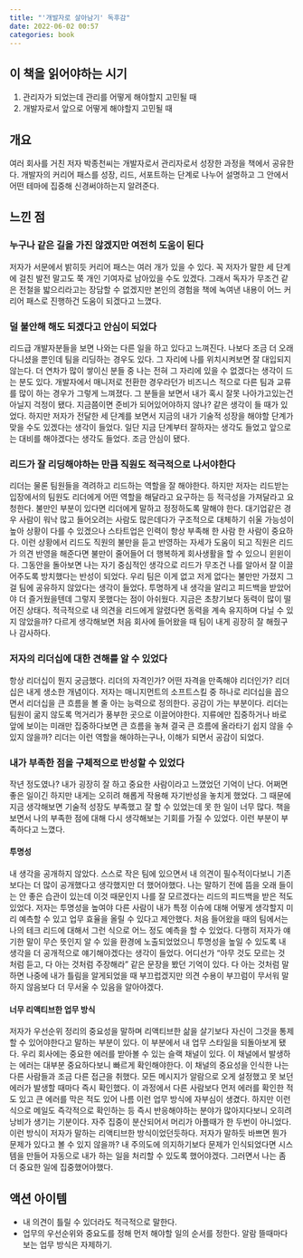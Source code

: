 ```yaml
---
title: "'개발자로 살아남기' 독후감"
date: 2022-06-02 00:57
categories: book
---
```


## 이 책을 읽어야하는 시기

1. 관리자가 되었는데 관리를 어떻게 해야할지 고민될 때
2. 개발자로서 앞으로 어떻게 해야할지 고민될 때

## 개요

여러 회사를 거친 저자 박종천씨는 개발자로서 관리자로서 성장한 과정을 책에서 공유한다. 개발자의 커리어 패스를 성장, 리드, 서포트하는 단계로 나누어 설명하고 그 안에서 어떤 테마에 집중해 신경써야하는지 알려준다. 

## 느낀 점

### 누구나 같은 길을 가진 않겠지만 여전히 도움이 된다

저자가 서문에서 밝히듯 커리어 패스는 여러 개가 있을 수 있다. 꼭 저자가 말한 세 단계에 걸친 발전 말고도 쭉 개인 기여자로 남아있을 수도 있겠다. 그래서 독자가 무조건 같은 전철을 밟으리라고는 장담할 수 없겠지만 본인의 경험을 책에 녹여낸 내용이 어느 커리어 패스로 진행하건 도움이 되겠다고 느꼈다.

### 덜 불안해 해도 되겠다고 안심이 되었다

리드급 개발자분들을 보면 나와는 다른 일을 하고 있다고 느껴진다. 나보다 조금 더 오래 다니셨을 뿐인데 팀을 리딩하는 경우도 있다. 그 자리에 나를 위치시켜보면 잘 대입되지 않는다. 더 연차가 많이 쌓이신 분들 중 나는 전혀 그 자리에 있을 수 없겠다는 생각이 드는 분도 있다. 개발자에서 매니저로 전환한 경우라던가 비즈니스 적으로 다른 팀과 교류를 많이 하는 경우가 그렇게 느껴졌다. 그 분들을 보면서 내가 혹시 잘못 나아가고있는건 아닐지 걱정이 됐다. 지금쯤이면 준비가 되어있어야하지 않나? 같은 생각이 들 때가 있었다. 하지만 저자가 전달한 세 단계를 보면서 지금의 내가 기술적 성장을 해야할 단계가 맞을 수도 있겠다는 생각이 들었다. 일단 지금 단계부터 잘하자는 생각도 들었고 앞으로는 대비를 해야겠다는 생각도 들었다. 조금 안심이 됐다.

### 리드가 잘 리딩해야하는 만큼 직원도 적극적으로 나서야한다

리더는 물론 팀원들을 격려하고 리드하는 역할을 잘 해야한다. 하지만 저자는 리드받는 입장에서의 팀원도 리더에게 어떤 역할을 해달라고 요구하는 등 적극성을 가져달라고 요청한다. 불만인 부분이 있다면 리더에게 말하고 정정하도록 말해야 한다. 대기업같은 경우 사람이 워낙 많고 들어오려는 사람도 많은데다가 구조적으로 대체하기 쉬울 가능성이 높아 상황이 다를 수 있겠으나 스타트업은 인력이 항상 부족해 한 사람 한 사람이 중요하다. 이런 상황에서 리드도 직원의 불만을 듣고 반영하는 자세가 도움이 되고 직원은 리드가 의견 반영을 해준다면 불만이 줄어들어 더 행복하게 회사생활을 할 수 있으니 윈윈이다. 그동안을 돌아보면 나는 자기 중심적인 생각으로 리드가 무조건 나를 알아서 잘 이끌어주도록 방치했다는 반성이 되었다. 우리 팀은 이게 없고 저게 없다는 불만만 가졌지 그걸 팀에 공유하지 않았다는 생각이 들었다. 투명하게 내 생각을 알리고 피드백을 받았어야 더 즐거웠을텐데 그렇지 못했다는 점이 아쉬웠다. 지금은 초창기보다 동력이 많이 떨어진 상태다. 적극적으로 내 의견을 리드에게 알렸다면 동력을 계속 유지하며 다닐 수 있지 않았을까? 다르게 생각해보면 처음 회사에 들어왔을 때 팀이 내게 굉장히 잘 해줬구나 감사하다.

### 저자의 리더십에 대한 견해를 알 수 있었다

항상 리더십이 뭔지 궁금했다. 리더의 자격인가? 어떤 자격을 만족해야 리더인가? 리더십은 내게 생소한 개념이다. 저자는 매니지먼트의 소프트스킬 중 하나로 리더십을 꼽으면서 리더십을 큰 흐름을 볼 줄 아는 능력으로 정의한다. 공감이 가는 부분이다. 리더는 팀원이 굶지 않도록 먹거리가 풍부한 곳으로 이끌어야한다. 지류에만 집중하거나 바로 앞에 보이는 미래만 집중하다보면 큰 흐름을 놓쳐 결국 큰 흐름에 올라타기 쉽지 않을 수 있지 않을까? 리더는 이런 역할을 해야하는구나, 이해가 되면서 공감이 되었다.

### 내가 부족한 점을 구체적으로 반성할 수 있었다

작년 정도였나? 내가 굉장히 잘 하고 중요한 사람이라고 느꼈었던 기억이 난다. 어쩌면 좋은 일이긴 하지만 내게는 오히려 해롭게 작용해 자기반성을 놓치게 했었다. 그 때문에 지금 생각해보면 기술적 성장도 부족했고 잘 할 수 있었는데 못 한 일이 너무 많다. 책을 보면서 나의 부족한 점에 대해 다시 생각해보는 기회를 가질 수 있었다. 이런 부분이 부족하다고 느꼈다.

#### 투명성

내 생각을 공개하지 않았다. 스스로 작은 팀에 있으면서 내 의견이 필수적이다보니 기존보다는 더 많이 공개했다고 생각했지만 더 했어야했다. 나는 말하기 전에 뜸을 오래 들이는 안 좋은 습관이 있는데 이것 때문인지 나를 잘 모르겠다는 리드의 피드백을 받은 적도 있었다. 저자는 투명성을 높여야 다른 사람이 내가 특정 이슈에 대해 어떻게 생각할지 미리 예측할 수 있고 업무 효율을 올릴 수 있다고 제안했다. 처음 들어왔을 때의 팀에서는 나의 테크 리드에 대해서 그런 식으로 어느 정도 예측을 할 수 있었다. 다행히 저자가 얘기한 말이 무슨 뜻인지 알 수 있을 환경에 노출되었었으니 투명성을 높일 수 있도록 내 생각을 더 공개적으로 얘기해야겠다는 생각이 들었다. 어디선가 “아무 것도 모르는 것 처럼 듣고, 다 아는 것처럼 주장해라” 같은 문장을 봤던 기억이 있다. 다 아는 것처럼 말하면 나중에 내가 틀림을 알게되었을 때 부끄럽겠지만 의견 수용이 부끄럼이 무서워 말하지 않음보다 더 무서울 수 있음을 알아야겠다.

#### 너무 리액티브한 업무 방식

저자가 우선순위 정리의 중요성을 말하며 리액티브한 삶을 살기보다 자신이 그것을 통제할 수 있어야한다고 말하는 부분이 있다. 이 부분에서 내 업무 스타일을 되돌아보게 됐다. 우리 회사에는 중요한 에러를 받아볼 수 있는 슬랙 채널이 있다. 이 채널에서 발생하는 에러는 대부분 중요하다보니 빠르게 확인해야한다. 이 채널의 중요성을 인식한 나는 다른 사람들과 조금 다른 접근을 취했다. 모든 메시지가 알람으로 오게 설정했고 못 보던 에러가 발생할 때마다 즉시 확인했다. 이 과정에서 다른 사람보다 먼저 에러를 확인한 적도 있고 큰 에러를 막은 적도 있어 나름 이런 업무 방식에 자부심이 생겼다. 하지만 이런 식으로 메일도 즉각적으로 확인하는 등 즉시 반응해야하는 분야가 많아지다보니 오히려 낭비가 생기는 기분이다. 자주 집중이 분산되어서 머리가 아플때가 한 두번이 아니었다. 이런 방식이 저자가 말하는 리액티브한 방식이었던듯하다. 저자가 말하듯 바쁘면 뭔가 문제가 있다고 볼 수 있지 않을까? 내 주의도에 의지하기보다 문제가 인식되었다면 시스템을 만들어 자동으로 내가 하는 일을 처리할 수 있도록 했어야겠다. 그러면서 나는 좀 더 중요한 일에 집중했어야했다.

## 액션 아이템

- 내 의견이 틀릴 수 있더라도 적극적으로 말한다.
- 업무의 우선순위와 중요도를 정해 먼저 해야할 일의 순서를 정한다. 알람 뜰때마다 보는 업무 방식은 자제하기.
